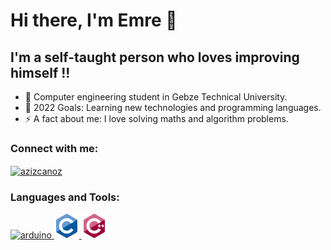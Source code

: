 # Hi there, I'm Emre 👋 

## I'm a self-taught person who loves improving himself !!

- 🔭 Computer engineering student in Gebze Technical University.
- 🥅 2022 Goals: Learning new technologies and programming languages.
- ⚡ A fact about me: I love solving maths and algorithm problems.

### Connect with me:

<a href="https://linkedin.com/in/emreoytun" target="blank"><img align="center" src="https://raw.githubusercontent.com/rahuldkjain/github-profile-readme-generator/master/src/images/icons/Social/linked-in-alt.svg" alt="azizcanoz" height="30" width="40" /></a>

### Languages and Tools:

<p align="left"> <a href="https://www.arduino.cc/" target="_blank" rel="noreferrer"> <img src="https://cdn.worldvectorlogo.com/logos/arduino-1.svg"
alt="arduino" width="40" height="40"/> </a> <a href="https://www.cprogramming.com/" target="_blank" rel="noreferrer"> <img
src="https://raw.githubusercontent.com/devicons/devicon/master/icons/c/c-original.svg" alt="c" width="40" height="40"/> </a> <a
href="https://www.w3schools.com/cpp/" target="_blank" rel="noreferrer"> <img
src="https://raw.githubusercontent.com/devicons/devicon/master/icons/cplusplus/cplusplus-original.svg" alt="cplusplus" width="40" height="40"/> </a>


